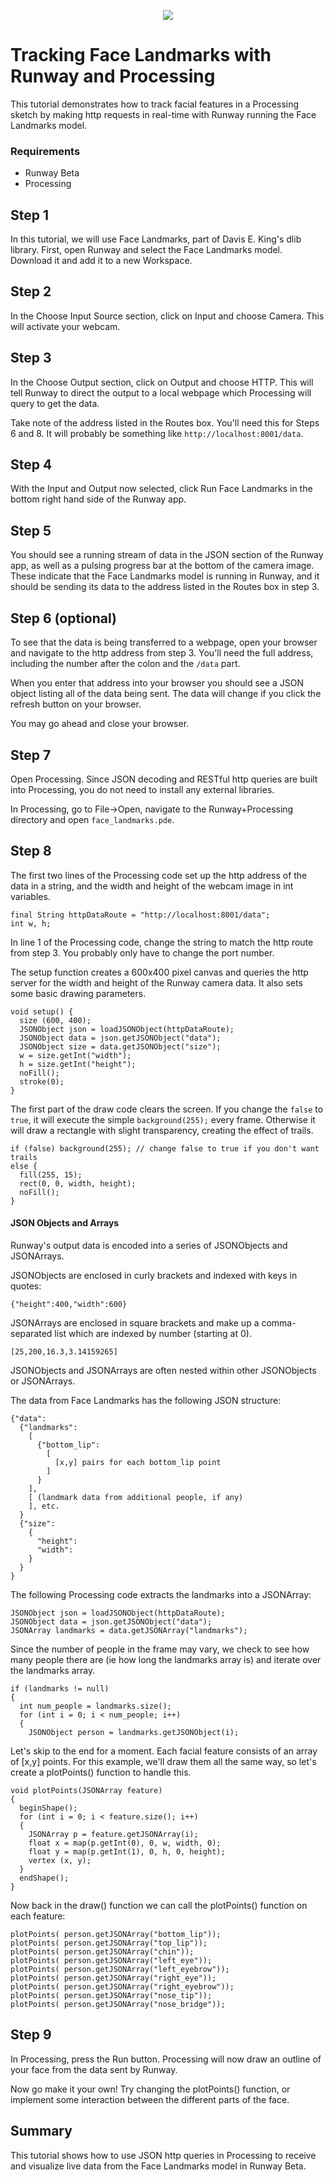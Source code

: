 <p align="center">
  <img src="https://runway.nyc3.digitaloceanspaces.com/assets/github/cover_runway_processing_github.jpg">
</p>

# Tracking Face Landmarks with Runway and Processing

This tutorial demonstrates how to track facial features in a Processing sketch by making http requests in real-time with Runway running the Face Landmarks model.

### Requirements

* Runway Beta
* Processing

## Step 1

In this tutorial, we will use Face Landmarks, part of Davis E. King's dlib library. First, open Runway and select the Face Landmarks model. Download it and add it to a new Workspace.

## Step 2

In the Choose Input Source section, click on Input and choose Camera. This will activate your webcam.

## Step 3

In the Choose Output section, click on Output and choose HTTP. This will tell Runway to direct the output to a local webpage which Processing will query to get the data.

Take note of the address listed in the Routes box. You'll need this for Steps 6 and 8. It will probably be something like ```http://localhost:8001/data```.

## Step 4

With the Input and Output now selected, click Run Face Landmarks in the bottom right hand side of the Runway app.

## Step 5

You should see a running stream of data in the JSON section of the Runway app, as well as a pulsing progress bar at the bottom of the camera image. These indicate that the Face Landmarks model is running in Runway, and it should be sending its data to the address listed in the Routes box in step 3.

## Step 6 (optional)

To see that the data is being transferred to a webpage, open your browser and navigate to the http address from step 3. You'll need the full address, including the number after the colon and the ```/data``` part.

When you enter that address into your browser you should see a JSON object listing all of the data being sent. The data will change if you click the refresh button on your browser.

You may go ahead and close your browser.

## Step 7

Open Processing. Since JSON decoding and RESTful http queries are built into Processing, you do not need to install any external libraries.

In Processing, go to File->Open, navigate to the Runway+Processing directory and open ```face_landmarks.pde```.

## Step 8

The first two lines of the Processing code set up the http address of the data in a string, and the width and height of the webcam image in int variables.

```
final String httpDataRoute = "http://localhost:8001/data";
int w, h;
```

In line 1 of the Processing code, change the string to match the http route from step 3. You probably only have to change the port number.

The setup function creates a 600x400 pixel canvas and queries the http server for the width and height of the Runway camera data. It also sets some basic drawing parameters.

```
void setup() {
  size (600, 400);
  JSONObject json = loadJSONObject(httpDataRoute);
  JSONObject data = json.getJSONObject("data");
  JSONObject size = data.getJSONObject("size");
  w = size.getInt("width");
  h = size.getInt("height");
  noFill();
  stroke(0);
}
```

The first part of the draw code clears the screen. If you change the ```false``` to ```true```, it will execute the simple ```background(255);``` every frame. Otherwise it will draw a rectangle with slight transparency, creating the effect of trails.

```
if (false) background(255); // change false to true if you don't want trails
else {
  fill(255, 15);
  rect(0, 0, width, height);
  noFill();
}
```

#### JSON Objects and Arrays

Runway's output data is encoded into a series of JSONObjects and JSONArrays.

JSONObjects are enclosed in curly brackets and indexed with keys in quotes:

```
{"height":400,"width":600}
```

JSONArrays are enclosed in square brackets and make up a comma-separated list which are indexed by number (starting at 0).

```
[25,200,16.3,3.14159265]
```

JSONObjects and JSONArrays are often nested within other JSONObjects or JSONArrays.

The data from Face Landmarks has the following JSON structure:

```
{"data":
  {"landmarks":
    [
      {"bottom_lip":
        [
          [x,y] pairs for each bottom_lip point
        ]
      }
    ],
    [ (landmark data from additional people, if any)
    ], etc.
  }
  {"size":
    {
      "height":
      "width":
    }
  }
}
```

The following Processing code extracts the landmarks into a JSONArray:

```
JSONObject json = loadJSONObject(httpDataRoute);
JSONObject data = json.getJSONObject("data");
JSONArray landmarks = data.getJSONArray("landmarks");
```

Since the number of people in the frame may vary, we check to see how many people there are (ie how long the landmarks array is) and iterate over the landmarks array.

```
if (landmarks != null)
{
  int num_people = landmarks.size();
  for (int i = 0; i < num_people; i++)
  {
    JSONObject person = landmarks.getJSONObject(i);
```

Let's skip to the end for a moment. Each facial feature consists of an array of [x,y] points. For this example, we'll draw them all the same way, so let's create a plotPoints() function to handle this.

```
void plotPoints(JSONArray feature)
{
  beginShape();
  for (int i = 0; i < feature.size(); i++)
  {
    JSONArray p = feature.getJSONArray(i);
    float x = map(p.getInt(0), 0, w, width, 0);
    float y = map(p.getInt(1), 0, h, 0, height);
    vertex (x, y);
  }
  endShape();
}
```

Now back in the draw() function we can call the plotPoints() function on each feature:

```
plotPoints( person.getJSONArray("bottom_lip"));
plotPoints( person.getJSONArray("top_lip"));
plotPoints( person.getJSONArray("chin"));
plotPoints( person.getJSONArray("left_eye"));
plotPoints( person.getJSONArray("left_eyebrow"));
plotPoints( person.getJSONArray("right_eye"));
plotPoints( person.getJSONArray("right_eyebrow"));
plotPoints( person.getJSONArray("nose_tip"));
plotPoints( person.getJSONArray("nose_bridge"));
```

## Step 9

In Processing, press the Run button. Processing will now draw an outline of your face from the data sent by Runway.

Now go make it your own! Try changing the plotPoints() function, or implement some interaction between the different parts of the face.

## Summary

This tutorial shows how to use JSON http queries in Processing to receive and visualize live data from the Face Landmarks model in Runway Beta.
